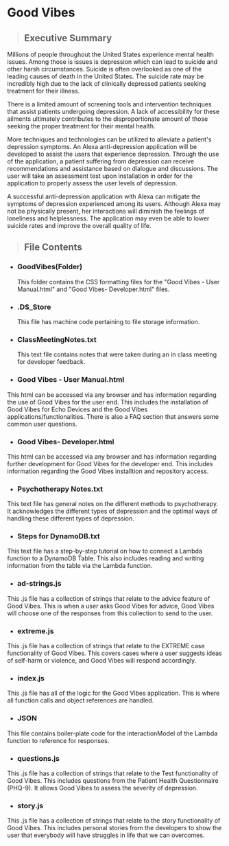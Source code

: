 # Good Vibes

>## Executive Summary

Millions of people throughout the United States experience mental health issues. Among those is issues is depression which can lead to 
suicide and other harsh circumstances. Suicide is often overlooked as one of the leading causes of death in the United States. The suicide
rate may be incredibly high due to the lack of clinically depressed patients seeking treatment for their illness. 

There is a limited amount of screening tools and intervention techniques that assist patients undergoing depression. A lack of
accessibility for these ailments ultimately contributes to the disproportionate amount of those seeking the proper treatment for their
mental health.

 More techniques and technologies can be utilized to alleviate a patient's depression symptoms. An Alexa anti-depression application will
 be developed to assist the users that experience depression. Through the use of the application, a patient suffering from depression can
 receive recommendations and assistance based on dialogue and discussions. The user will take an assessment test upon installation in
 order for the application to properly assess the user levels of depression. 

A successful anti-depression application with Alexa can mitigate the  symptoms of depression experienced among its users. Although Alexa
may not be physically present, her interactions will diminish the feelings of loneliness and helplessness. The application may even be
able to lower suicide rates and improve the overall quality of life.

>## File Contents
 - ### GoodVibes(Folder)   
   This folder contains the CSS formatting files for the "Good Vibes - User Manual.html" and "Good Vibes- Developer.html" files.
 
 - ### .DS_Store   
   This file has machine code pertaining to file storage information.
  
 - ### ClassMeetingNotes.txt   
   This text file contains notes that were taken during an in class meeting for developer feedback.
  
 - ### Good Vibes - User Manual.html   
  This html can be accessed via any browser and has information regarding the use of Good Vibes for the user end.
  This includes the installation of Good Vibes for Echo Devices and the Good Vibes applications/functionalities.
  There is also a FAQ section that answers some common user questions.
  
 - ### Good Vibes- Developer.html   
  This html can be accessed via any browser and has information regarding further development for Good Vibes for the
  developer end. This includes information regarding the Good Vibes installtion and repository access.
  
 - ### Psychotherapy Notes.txt   
  This text file has general notes on the different methods to psychotherapy. It acknowledges the different types of 
  depression and the optimal ways of handling these different types of depression.
  
 - ### Steps for DynamoDB.txt   
  This text file has a step-by-step tutorial on how to connect a Lambda function to a DynamoDB Table. This also includes
  reading and writing information from the table via the Lambda function.
  
 - ### ad-strings.js   
  This .js file has a collection of strings that relate to the advice feature of Good Vibes. This is when a user asks
  Good Vibes for advice, Good Vibes will choose one of the responses from this collection to send to the user.
  
 - ### extreme.js   
  This .js file has a collection of strings that relate to the EXTREME case functionality of Good Vibes. This covers cases
  where a user suggests ideas of self-harm or violence, and Good Vibes will respond accordingly.
  
 - ### index.js   
  This .js file has all of the logic for the Good Vibes application. This is where all function calls and object 
  references are handled.
  
 - ### JSON   
  This file contains boiler-plate code for the interactionModel of the Lambda function to reference for responses.
  
 - ### questions.js   
  This .js file has a collection of strings that relate to the Test functionality of Good Vibes. This includes questions
  from the Patient Health Questionnaire (PHQ-9). It allows Good Vibes to assess the severity of depression.
  
 - ### story.js   
  This .js file has a collection of strings that relate to the story functionality of Good Vibes. This includes
  personal stories from the developers to show the user that everybody will have struggles in life that we can overcomes.
  
